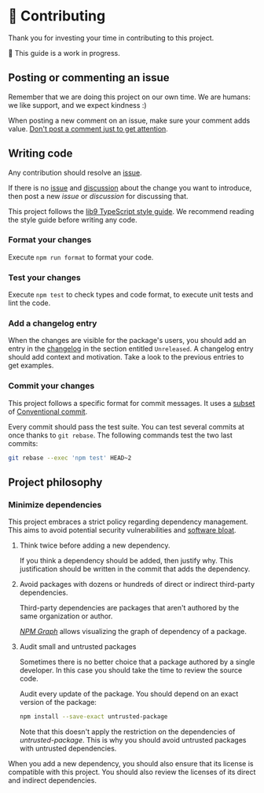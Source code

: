 # 🚀 Contributing

Thank you for investing your time in contributing to this project.

🚧 This guide is a work in progress.

## Posting or commenting an issue

Remember that we are doing this project on our own time.
We are humans: we like support, and we expect kindness :)

When posting a new comment on an issue, make sure your comment adds value.
[Don't post a comment just to get attention][oss-user-behavior].

## Writing code

Any contribution should resolve an [issue][issues].

If there is no [issue][issues] and [discussion][discussions] about the change you want to introduce,
then post a new _issue_ or _discussion_ for discussing that.

This project follows the [lib9 TypeScript style guide][lib9-ts-guide].
We recommend reading the style guide before writing any code.

### Format your changes

Execute `npm run format` to format your code.

### Test your changes

Execute `npm test` to check types and code format, to execute unit tests and lint the code.

### Add a changelog entry

When the changes are visible for the package's users,
you should add an entry in the [changelog](./CHANGELOG.md) in the section entitled `Unreleased`.
A changelog entry should add context and motivation.
Take a look to the previous entries to get examples.

### Commit your changes

This project follows a specific format for commit messages.
It uses a [subset][lib9-commit-guide] of [Conventional commit][conventional-commit].

Every commit should pass the test suite.
You can test several commits at once thanks to `git rebase`.
The following commands test the two last commits:

```sh
git rebase --exec 'npm test' HEAD~2
```

## Project philosophy

### Minimize dependencies

This project embraces a strict policy regarding dependency management.
This aims to avoid potential security vulnerabilities and [software bloat][dep-madness].

1.  Think twice before adding a new dependency.

    If you think a dependency should be added, then justify why.
    This justification should be written in the commit that adds the dependency.

2.  Avoid packages with dozens or hundreds of direct or indirect third-party dependencies.

    Third-party dependencies are packages that aren't authored by the same organization or author.

    [_NPM Graph_](https://npmgraph.js.org) allows visualizing the graph of dependency of a package.

3.  Audit small and untrusted packages

    Sometimes there is no better choice that a package authored by a single developer.
    In this case you should take the time to review the source code.

    Audit every update of the package.
    You should depend on an exact version of the package:

    ```sh
    npm install --save-exact untrusted-package
    ```

    Note that this doesn't apply the restriction on the dependencies of _untrusted-package_.
    This is why you should avoid untrusted packages with untrusted dependencies.

When you add a new dependency,
you should also ensure that its license is compatible with this project.
You should also review the licenses of its direct and indirect dependencies.

[dep-madness]: https://medium.com/s/silicon-satire/i-peeked-into-my-node-modules-directory-and-you-wont-believe-what-happened-next-b89f63d21558
[oss-user-behavior]: https://jacobtomlinson.dev/posts/2022/dont-be-that-open-source-user-dont-be-me/

[conventional-commit]: https://www.conventionalcommits.org/en/v1.0.0/
[discussions]: https://github.com/bare-ts/tools/discussions
[issues]: https://github.com/bare-ts/tools/issues
[lib9-ts-guide]: https://github.com/lib9/guides/blob/main/lib9-typescript-style-guide.md
[lib9-commit-guide]: https://github.com/lib9/guides/blob/main/lib9-versioning-style-guide.md#commit-message-format